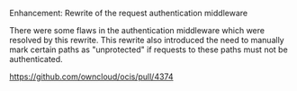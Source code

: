 Enhancement: Rewrite of the request authentication middleware

There were some flaws in the authentication middleware which were resolved by this rewrite.
This rewrite also introduced the need to manually mark certain paths as "unprotected" if
requests to these paths must not be authenticated.

https://github.com/owncloud/ocis/pull/4374
